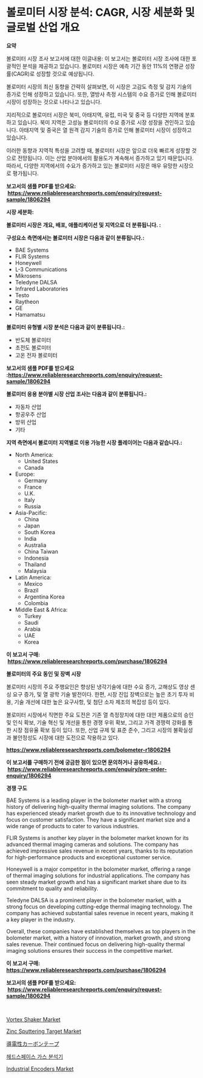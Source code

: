 <p><h1>볼로미터 시장 분석: CAGR, 시장 세분화 및 글로벌 산업 개요</h1></p><p><strong>요약</strong></p>
<p><p>볼로미터 시장 조사 보고서에 대한 이글내용: 이 보고서는 볼로미터 시장 조사에 대한 포괄적인 분석을 제공하고 있습니다. 볼로미터 시장은 예측 기간 동안 11%의 연평균 성장률(CAGR)로 성장할 것으로 예상됩니다. </p><p>볼로미터 시장의 최신 동향을 간략히 살펴보면, 이 시장은 고감도 측정 및 감지 기술의 증가로 인해 성장하고 있습니다. 또한, 열방사 측정 시스템의 수요 증가로 인해 볼로미터 시장이 성장하는 것으로 나타나고 있습니다. </p><p>지리적으로 볼로미터 시장은 북미, 아태지역, 유럽, 미국 및 중국 등 다양한 지역에 분포하고 있습니다. 북미 지역은 고성능 볼로미터의 수요 증가로 시장 성장을 견인하고 있습니다. 아태지역 및 중국은 열 원격 감지 기술의 증가로 인해 볼로미터 시장이 성장하고 있습니다. </p><p>이러한 동향과 지역적 특성을 고려할 때, 볼로미터 시장은 앞으로 더욱 빠르게 성장할 것으로 전망됩니다. 이는 산업 분야에서의 활용도가 계속해서 증가하고 있기 때문입니다. 따라서, 다양한 지역에서의 수요가 증가하고 있는 볼로미터 시장은 매우 유망한 시장으로 평가됩니다.</p></p>
<p><strong>보고서의 샘플 PDF를 받으세요: &nbsp;<a href="https://www.reliableresearchreports.com/enquiry/request-sample/1806294">https://www.reliableresearchreports.com/enquiry/request-sample/1806294</a></strong></p>
<p><strong>시장 세분화:</strong></p>
<p><strong> 볼로미터 시장은 개요, 배포, 애플리케이션 및 지역으로 더 분류됩니다. :</strong></p>
<p><strong>구성요소 측면에서는 볼로미터 시장은 다음과 같이 분류됩니다.:</strong></p>
<p><ul><li>BAE Systems</li><li>FLIR Systems</li><li>Honeywell</li><li>L-3 Communications</li><li>Mikrosens</li><li>Teledyne DALSA</li><li>Infrared Laboratories</li><li>Testo</li><li>Raytheon</li><li>GE</li><li>Hamamatsu</li></ul></p>
<p><strong> 볼로미터 유형별 시장 분석은 다음과 같이 분류됩니다.:</strong></p>
<p><ul><li>반도체 볼로미터</li><li>초전도 볼로미터</li><li>고온 전자 볼로미터</li></ul></p>
<p><strong>보고서의 샘플 PDF를 받으세요 :<a href="https://www.reliableresearchreports.com/enquiry/request-sample/1806294">https://www.reliableresearchreports.com/enquiry/request-sample/1806294</a></strong></p>
<p><strong> 볼로미터 응용 분야별 시장 산업 조사는 다음과 같이 분류됩니다.:</strong></p>
<p><ul><li>자동차 산업</li><li>항공우주 산업</li><li>방위 산업</li><li>기타</li></ul></p>
<p><strong>지역 측면에서 볼로미터 지역별로 이용 가능한 시장 플레이어는 다음과 같습니다.:</strong></p>
<p><ul>
    <li>
        North America:
        <ul>
            <li>United States</li>
            <li>Canada</li>
        </ul>
    </li>
    <li>
        Europe:
        <ul>
            <li>Germany</li>
            <li>France</li>
            <li>U.K.</li>
            <li>Italy</li>
            <li>Russia</li>
        </ul>
    </li>
    <li>
        Asia-Pacific:
        <ul>
            <li>China</li>
            <li>Japan</li>
            <li>South Korea</li>
            <li>India</li>
            <li>Australia</li>
            <li>China Taiwan</li>
            <li>Indonesia</li>
            <li>Thailand</li>
            <li>Malaysia</li>
        </ul>
    </li>
    <li>
        Latin America:
        <ul>
            <li>Mexico</li>
            <li>Brazil</li>
            <li>Argentina Korea</li>
            <li>Colombia</li>
        </ul>
    </li>
    <li>
        Middle East & Africa:
        <ul>
            <li>Turkey</li>
            <li>Saudi</li>
            <li>Arabia</li>
            <li>UAE</li>
            <li>Korea</li>
        </ul>
    </li>
    </ul></p>
<p><strong>이 보고서 구매: &nbsp;<a href="https://www.reliableresearchreports.com/purchase/1806294">https://www.reliableresearchreports.com/purchase/1806294</a></strong></p>
<p><strong>볼로미터의 주요 동인 및 장벽 시장</strong></p>
<p><p>볼로미터 시장의 주요 주행요인은 향상된 냉각기술에 대한 수요 증가, 고해상도 영상 센싱 요구 증가, 및 열 광학 기술 발전이다. 한편, 시장 진입 장벽으로는 높은 초기 투자 비용, 기술 개선에 대한 높은 요구사항, 및 첨단 소자 제조의 복잡성 등이 있다.</p><p>볼로미터 시장에서 직면한 주요 도전은 기존 열 측정장치에 대한 대안 제품으로의 승인 및 인식 확보, 기술 혁신 및 개선을 통한 경쟁 우위 확보, 그리고 가격 경쟁력 강화를 통한 시장 점유율 확보 등이 있다. 또한, 산업 규제 및 표준 준수, 그리고 시장의 불확실성과 불안정성도 시장에 대한 도전으로 작용하고 있다.</p></p>
<p><strong><a href="https://www.reliableresearchreports.com/bolometer-r1806294">https://www.reliableresearchreports.com/bolometer-r1806294</a></strong></p>
<p><strong>이 보고서를 구매하기 전에 궁금한 점이 있으면 문의하거나 공유하세요.: &nbsp;<a href="https://www.reliableresearchreports.com/enquiry/pre-order-enquiry/1806294">https://www.reliableresearchreports.com/enquiry/pre-order-enquiry/1806294</a></strong></p>
<p><strong>경쟁 구도</strong></p>
<p><p>BAE Systems is a leading player in the bolometer market with a strong history of delivering high-quality thermal imaging solutions. The company has experienced steady market growth due to its innovative technology and focus on customer satisfaction. They have a significant market size and a wide range of products to cater to various industries.</p><p>FLIR Systems is another key player in the bolometer market known for its advanced thermal imaging cameras and solutions. The company has achieved impressive sales revenue in recent years, thanks to its reputation for high-performance products and exceptional customer service.</p><p>Honeywell is a major competitor in the bolometer market, offering a range of thermal imaging solutions for industrial applications. The company has seen steady market growth and has a significant market share due to its commitment to quality and reliability.</p><p>Teledyne DALSA is a prominent player in the bolometer market, with a strong focus on developing cutting-edge thermal imaging technology. The company has achieved substantial sales revenue in recent years, making it a key player in the industry.</p><p>Overall, these companies have established themselves as top players in the bolometer market, with a history of innovation, market growth, and strong sales revenue. Their continued focus on delivering high-quality thermal imaging solutions ensures their success in the competitive market.</p></p>
<p><strong>이 보고서 구매: &nbsp; <a href="https://www.reliableresearchreports.com/purchase/1806294">https://www.reliableresearchreports.com/purchase/1806294</a></strong></p>
<p><strong>보고서의 샘플 PDF를 받으세요: &nbsp;<a href="https://www.reliableresearchreports.com/enquiry/request-sample/1806294">https://www.reliableresearchreports.com/enquiry/request-sample/1806294</a></strong><strong></strong></p>
<p>&nbsp;</p>
<p><p><a href="https://github.com/globismark/Market-Research-Report-List-2/blob/main/vortex-shaker-market.md">Vortex Shaker Market</a></p><p><a href="https://issuu.com/reportprime-2/docs/zinc-sputtering-target-market-size-2030.pptx">Zinc Sputtering Target Market</a></p><p><a href="https://github.com/nemesis2824/Market-Research-Report-List-1/blob/main/595585530373.md">導電性カーボンテープ</a></p><p><a href="https://github.com/vsoq0zknh59/Market-Research-Report-List-1/blob/main/282603127924.md">헤드스페이스 가스 분석기</a></p><p><a href="https://github.com/prosalinda88/Market-Research-Report-List-4/blob/main/industrial-encoders-market.md">Industrial Encoders Market</a></p></p>